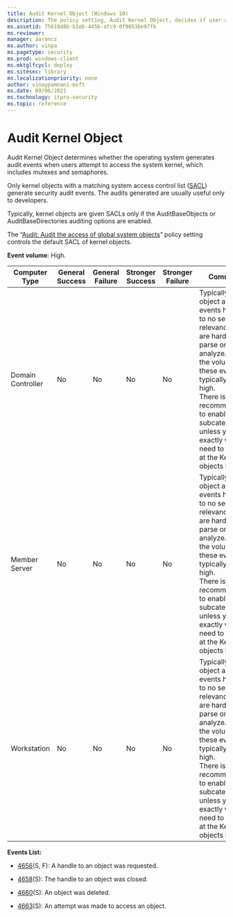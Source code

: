 ```yaml
---
title: Audit Kernel Object (Windows 10)
description: The policy setting, Audit Kernel Object, decides if user attempts to access the system kernel (which includes mutexes and semaphores) generate audit events.
ms.assetid: 75619d8b-b1eb-445b-afc9-0f9053be97fb
ms.reviewer: 
manager: aaroncz
ms.author: vinpa
ms.pagetype: security
ms.prod: windows-client
ms.mktglfcycl: deploy
ms.sitesec: library
ms.localizationpriority: none
author: vinaypamnani-msft
ms.date: 09/06/2021
ms.technology: itpro-security
ms.topic: reference
---
```


# Audit Kernel Object


Audit Kernel Object determines whether the operating system generates audit events when users attempt to access the system kernel, which includes mutexes and semaphores.

Only kernel objects with a matching system access control list ([SACL](/windows/win32/secauthz/access-control-lists)) generate security audit events. The audits generated are usually useful only to developers.

Typically, kernel objects are given SACLs only if the AuditBaseObjects or AuditBaseDirectories auditing options are enabled.

The “[Audit: Audit the access of global system objects](/previous-versions/windows/it-pro/windows-server-2012-R2-and-2012/jj852233(v=ws.11))” policy setting controls the default SACL of kernel objects.

**Event volume**: High.

| Computer Type     | General Success | General Failure | Stronger Success | Stronger Failure | Comments                                                                                                                                                                                                                                                                                                               |
|-------------------|-----------------|-----------------|------------------|------------------|------------------------------------------------------------------------------------------------------------------------------------------------------------------------------------------------------------------------------------------------------------------------------------------------------------------------|
| Domain Controller | No              | No              | No               | No               | Typically Kernel object auditing events have little to no security relevance and are hard to parse or analyze. Also, the volume of these events is typically very high. <br>There is no recommendation to enable this subcategory, unless you know exactly what you need to monitor at the Kernel objects level. |
| Member Server     | No              | No              | No               | No               | Typically Kernel object auditing events have little to no security relevance and are hard to parse or analyze. Also, the volume of these events is typically very high. <br>There is no recommendation to enable this subcategory, unless you know exactly what you need to monitor at the Kernel objects level. |
| Workstation       | No              | No              | No               | No               | Typically Kernel object auditing events have little to no security relevance and are hard to parse or analyze. Also, the volume of these events is typically very high. <br>There is no recommendation to enable this subcategory, unless you know exactly what you need to monitor at the Kernel objects level. |

**Events List:**

-   [4656](event-4656.md)(S, F): A handle to an object was requested.

-   [4658](event-4658.md)(S): The handle to an object was closed.

-   [4660](event-4660.md)(S): An object was deleted.

-   [4663](event-4663.md)(S): An attempt was made to access an object.
